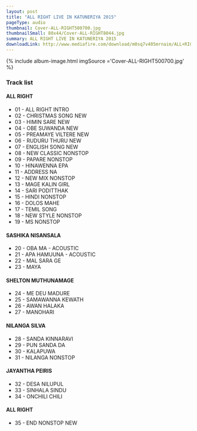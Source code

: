 ```yaml
---
layout: post
title: "ALL RIGHT LIVE IN KATUNERIYA 2015"
pageType: audio
thumbnail: Cover-ALL-RIGHT500700.jpg
thumbnailSmall: 80x44/Cover-ALL-RIGHT8044.jpg
summary: ALL RIGHT LIVE IN KATUNERIYA 2015
downloadLink: http://www.mediafire.com/download/m0sq7v405mrnaim/ALL+RIGHT+NATHALE+LIVE+IN+KATUNERIYA+2015.rar
---
```



{% include album-image.html imgSource ='Cover-ALL-RIGHT500700.jpg' %}

### Track list 

####   ALL RIGHT

- 01 - ALL RIGHT INTRO 
- 02 - CHRISTMAS SONG NEW  
- 03 - HIMIN SARE NEW 
- 04 - OBE SUWANDA NEW  
- 05 - PREAMAYE VILTERE NEW  
- 06 - RUDURU THURU NEW  
- 07 - ENGLISH SONG NEW 
- 08 - NEW CLASSIC NONSTOP  
- 09 - PAPARE NONSTOP  
- 10 - HINAWENNA EPA 
- 11 - ADDRESS NA 
- 12 - NEW MIX NONSTOP 
- 13 - MAGE KALIN GIRL 
- 14 - SARI PODITTHAK  
- 15 - HINDI NONSTOP  
- 16 - DOLOS MAHE
- 17 - TEMIL SONG 
- 18 - NEW STYLE NONSTOP  
- 19 - MS NONSTOP 


####   SASHIKA NISANSALA


- 20 - OBA MA - ACOUSTIC
- 21 - APA HAMUUNA - ACOUSTIC 
- 22 - MAL SARA GE 
- 23 - MAYA 


####   SHELTON MUTHUNAMAGE


- 24 - ME DEU MADURE  
- 25 - SAMAWANNA KEWATH  
- 26 - AWAN HALAKA 
- 27 - MANOHARI  


####   NILANGA SILVA


- 28 - SANDA KINNARAVI  
- 29 - PUN SANDA DA 
- 30 - KALAPUWA 
- 31 - NILANGA NONSTOP  


####   JAYANTHA PEIRIS


- 32 - DESA NILUPUL  
- 33 - SINHALA SINDU 
- 34 - ONCHILI CHILI  

 
#### ALL RIGHT


- 35 - END NONSTOP NEW 








